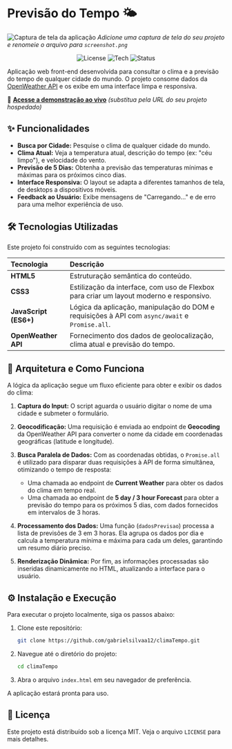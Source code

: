 # Previsão do Tempo 🌤️

![Captura de tela da aplicação](./screenshot.png) 
*Adicione uma captura de tela do seu projeto e renomeie o arquivo para `screenshot.png`*

<p align="center">
  <img src="https://img.shields.io/badge/license-MIT-blue.svg" alt="License">
  <img src="https://img.shields.io/badge/tech-JavaScript-yellow.svg" alt="Tech">
  <img src="https://img.shields.io/badge/status-concluído-brightgreen.svg" alt="Status">
</p>

Aplicação web front-end desenvolvida para consultar o clima e a previsão do tempo de qualquer cidade do mundo. O projeto consome dados da [OpenWeather API](https://openweathermap.org/api) e os exibe em uma interface limpa e responsiva.

🔗 **[Acesse a demonstração ao vivo](URL_DO_SEU_PROJETO_AQUI)** *(substitua pela URL do seu projeto hospedado)*

## ✨ Funcionalidades

-   **Busca por Cidade:** Pesquise o clima de qualquer cidade do mundo.
-   **Clima Atual:** Veja a temperatura atual, descrição do tempo (ex: "céu limpo"), e velocidade do vento.
-   **Previsão de 5 Dias:** Obtenha a previsão das temperaturas mínimas e máximas para os próximos cinco dias.
-   **Interface Responsiva:** O layout se adapta a diferentes tamanhos de tela, de desktops a dispositivos móveis.
-   **Feedback ao Usuário:** Exibe mensagens de "Carregando..." e de erro para uma melhor experiência de uso.

## 🛠️ Tecnologias Utilizadas

Este projeto foi construído com as seguintes tecnologias:

| Tecnologia | Descrição |
| :--- | :--- |
| **HTML5** | Estruturação semântica do conteúdo. |
| **CSS3** | Estilização da interface, com uso de Flexbox para criar um layout moderno e responsivo. |
| **JavaScript (ES6+)**| Lógica da aplicação, manipulação do DOM e requisições à API com `async/await` e `Promise.all`. |
| **OpenWeather API**| Fornecimento dos dados de geolocalização, clima atual e previsão do tempo. |

## 🚀 Arquitetura e Como Funciona

A lógica da aplicação segue um fluxo eficiente para obter e exibir os dados do clima:

1.  **Captura do Input:** O script aguarda o usuário digitar o nome de uma cidade e submeter o formulário.

2.  **Geocodificação:** Uma requisição é enviada ao endpoint de **Geocoding** da OpenWeather API para converter o nome da cidade em coordenadas geográficas (latitude e longitude).

3.  **Busca Paralela de Dados:** Com as coordenadas obtidas, o `Promise.all` é utilizado para disparar duas requisições à API de forma simultânea, otimizando o tempo de resposta:
    * Uma chamada ao endpoint de **Current Weather** para obter os dados do clima em tempo real.
    * Uma chamada ao endpoint de **5 day / 3 hour Forecast** para obter a previsão do tempo para os próximos 5 dias, com dados fornecidos em intervalos de 3 horas.

4.  **Processamento dos Dados:** Uma função (`dadosPrevisao`) processa a lista de previsões de 3 em 3 horas. Ela agrupa os dados por dia e calcula a temperatura mínima e máxima para cada um deles, garantindo um resumo diário preciso.

5.  **Renderização Dinâmica:** Por fim, as informações processadas são inseridas dinamicamente no HTML, atualizando a interface para o usuário.

## ⚙️ Instalação e Execução

Para executar o projeto localmente, siga os passos abaixo:

1.  Clone este repositório:
    ```sh
    git clone https://github.com/gabrielsilvaa12/climaTempo.git
    ```
2.  Navegue até o diretório do projeto:
    ```sh
    cd climaTempo
    ```
3.  Abra o arquivo `index.html` em seu navegador de preferência.

A aplicação estará pronta para uso.

## 📄 Licença

Este projeto está distribuído sob a licença MIT. Veja o arquivo `LICENSE` para mais detalhes.
